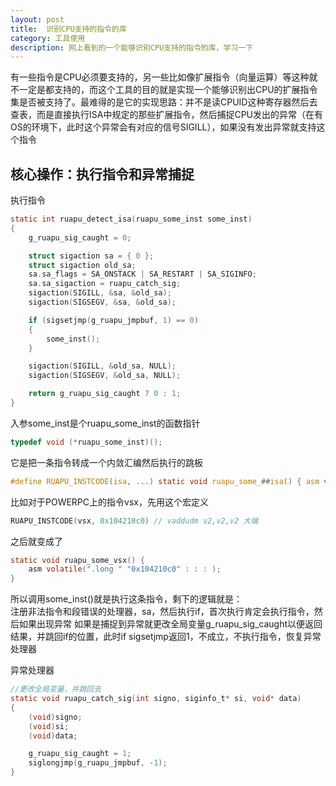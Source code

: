 ```yaml
---
layout: post
title:  识别CPU支持的指令的库
category: 工具使用 
description: 网上看到的一个能够识别CPU支持的指令的库，学习一下
---
```


有一些指令是CPU必须要支持的，另一些比如像扩展指令（向量运算）等这种就不一定是都支持的，而这个工具的目的就是实现一个能够识别出CPU的扩展指令集是否被支持了。最难得的是它的实现思路：并不是读CPUID这种寄存器然后去查表，而是直接执行ISA中规定的那些扩展指令，然后捕捉CPU发出的异常（在有OS的环境下，此时这个异常会有对应的信号SIGILL），如果没有发出异常就支持这个指令

## 核心操作：执行指令和异常捕捉
执行指令
```c
static int ruapu_detect_isa(ruapu_some_inst some_inst)
{
    g_ruapu_sig_caught = 0;

    struct sigaction sa = { 0 };
    struct sigaction old_sa;
    sa.sa_flags = SA_ONSTACK | SA_RESTART | SA_SIGINFO;
    sa.sa_sigaction = ruapu_catch_sig;
    sigaction(SIGILL, &sa, &old_sa);
    sigaction(SIGSEGV, &sa, &old_sa);

    if (sigsetjmp(g_ruapu_jmpbuf, 1) == 0)
    {
        some_inst();
    }

    sigaction(SIGILL, &old_sa, NULL);
    sigaction(SIGSEGV, &old_sa, NULL);

    return g_ruapu_sig_caught ? 0 : 1;
}
```
入参some_inst是个ruapu_some_inst的函数指针
```c
typedef void (*ruapu_some_inst)();
```
它是把一条指令转成一个内敛汇编然后执行的跳板
```c
#define RUAPU_INSTCODE(isa, ...) static void ruapu_some_##isa() { asm volatile(".long " #__VA_ARGS__ : : : ); }
```
比如对于POWERPC上的指令vsx，先用这个宏定义
```c
RUAPU_INSTCODE(vsx, 0x104210c0) // vaddudm v2,v2,v2 大端
```
之后就变成了
```c
static void ruapu_some_vsx() {
    asm volatile(".long " "0x104210c0" : : : );
}
```
所以调用some_inst()就是执行这条指令，剩下的逻辑就是：  
注册非法指令和段错误的处理器，sa，然后执行if，首次执行肯定会执行指令，然后如果出现异常
如果是捕捉到异常就更改全局变量g_ruapu_sig_caught以便返回结果，并跳回if的位置，此时if sigsetjmp返回1，不成立，不执行指令，恢复异常处理器  

异常处理器
```c
//更改全局变量，并跳回去
static void ruapu_catch_sig(int signo, siginfo_t* si, void* data)
{
    (void)signo;
    (void)si;
    (void)data;

    g_ruapu_sig_caught = 1;
    siglongjmp(g_ruapu_jmpbuf, -1);
}
```